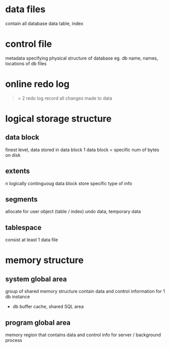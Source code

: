 # data files
contain all database data
table, index

# control file
metadata specifying physical structure of database
eg. db name, names, locations of db files

# online redo log
>= 2 redo log
record all changes made to data


# logical storage structure
## data block
finest level, data stored in data block
1 data block = specific num of bytes on disk

## extents
n logically continguoug data block
store specific type of info

## segments
allocate for user object (table / index)
undo data, temporary data

## tablespace
consist at least 1 data file


# memory structure
## system global area
group of shared memory structure contain data and control information for 1 db instance
- db buffer cache, shared SQL area

## program global area
memory region that contains data and control info for server / background process














